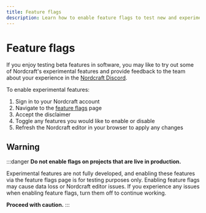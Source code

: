```yaml
---
title: Feature flags
description: Learn how to enable feature flags to test new and experimental features in Nordcraft. Be aware that using these features may break your Nordcraft experience.
---
```


# Feature flags

If you enjoy testing beta features in software, you may like to try out some of Nordcraft's experimental features and provide feedback to the team about your experience in the [Nordcraft Discord](https://discord.gg/nordcraft).

To enable experimental features:

1. Sign in to your Nordcraft account
1. Navigate to the [feature flags](https://editor.nordcraft.com/flags) page
1. Accept the disclaimer
1. Toggle any features you would like to enable or disable
1. Refresh the Nordcraft editor in your browser to apply any changes

## Warning

:::danger
**Do not enable flags on projects that are live in production.**

Experimental features are not fully developed, and enabling these features via the feature flags page is for testing purposes only. Enabling feature flags may cause data loss or Nordcraft editor issues. If you experience any issues when enabling feature flags, turn them off to continue working.

**Proceed with caution.**
:::
